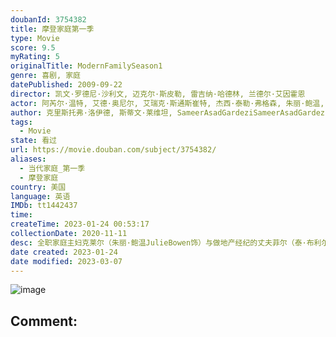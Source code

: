 ```yaml
---
doubanId: 3754382
title: 摩登家庭第一季
type: Movie
score: 9.5
myRating: 5
originalTitle: ModernFamilySeason1
genre: 喜剧, 家庭
datePublished: 2009-09-22
director: 凯文·罗德尼·沙利文, 迈克尔·斯皮勒, 雷吉纳·哈德林, 兰德尔·艾因霍恩
actor: 阿芮尔·温特, 艾德·奥尼尔, 艾瑞克·斯通斯崔特, 杰西·泰勒·弗格森, 朱丽·鲍温, 诺兰·古德, 里克·罗德里格兹, 萨拉·海蓝德, 索菲娅·维加拉, 泰·布利尔, 布鲁诺·奥利弗, 蒙蒂·夏普, 玛丽杰西卡皮茨, 戴尔·特纳, 佛莱德·威拉特, 马库斯·布朗, 史黛西富森, 霍利.韦伯, 谢莉·朗, 莉莲·亚当斯, 贝尔纳多·巴迪罗, 莉莉亚·白金汉, 玛丽莎·库埃瓦斯, 凯特琳·德弗, 爱德华·诺顿, 乔伊贝克, 戴维斯·米凯尔斯, 里德·尤因, 玛格丽特·贾德森, 明妮·德里弗, 科比·布莱恩特, 查兹·帕尔明特瑞, 凯丽迈克尔斯, 布莱克·吉布斯, 马特·科博伊, 贾斯汀·柯克, 切克麦科勒姆, 珍妮卡·贝尔格雷, 克里斯托弗·西亚, 杰克逊·奥德, 海莉·艾琳, 布鲁斯·奥尔特曼, 莫·柯林斯, 朱迪·格雷尔, 埃里克·兰格, 布兰迪·莱德福特, 克里斯汀·沙尔, 伊丽莎白·班克斯, 威廉姆·琼斯, 杰森·安顿, 诺兰·诺斯, 本杰明·布拉特, 莫莉贝克弗格森, undefined, 隆巴多·博伊尔, 汤姆·怀特, 中村苏西, 斯托尼杰克逊, 玛尔戈·哈什曼, undefined, 肖恩·史密斯, undefined
author: 克里斯托弗·洛伊德, 斯蒂文·莱维坦, SameerAsadGardeziSameerAsadGardezi, 乔·劳森, 卡罗琳·威廉斯
tags:
  - Movie
state: 看过
url: https://movie.douban.com/subject/3754382/
aliases:
  - 当代家庭_第一季
  - 摩登家庭
country: 美国
language: 英语
IMDb: tt1442437
time: 
createTime: 2023-01-24 00:53:17
collectionDate: 2020-11-11
desc: 全职家庭主妇克莱尔（朱丽·鲍温JulieBowen饰）与做地产经纪的丈夫菲尔（泰·布利尔TyBurrell饰）养育着两个青春期的女儿和一个十岁大的儿子。克莱尔年过六旬的老父杰（艾德·奥尼尔...
date created: 2023-01-24
date modified: 2023-03-07
---
```


![image](p455073620.jpg)

Comment:
---
